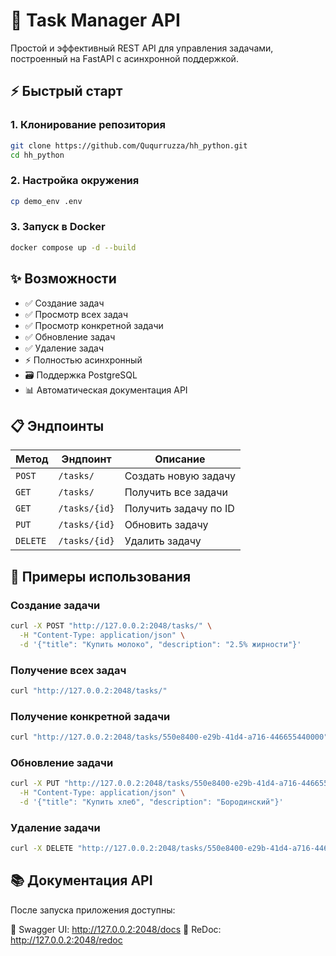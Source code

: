 # 🚀 Task Manager API

Простой и эффективный REST API для управления задачами, построенный на FastAPI с асинхронной поддержкой.

## ⚡ Быстрый старт

### 1. Клонирование репозитория
```bash
git clone https://github.com/Ququrruzza/hh_python.git
cd hh_python
```

### 2. Настройка окружения
```bash
cp demo_env .env
```

### 3. Запуск в Docker
```bash
docker compose up -d --build
```

## ✨ Возможности

- ✅ Создание задач
- ✅ Просмотр всех задач
- ✅ Просмотр конкретной задачи
- ✅ Обновление задач
- ✅ Удаление задач
- ⚡ Полностью асинхронный
- 🗃️ Поддержка PostgreSQL
- 📊 Автоматическая документация API

## 📋 Эндпоинты

| Метод | Эндпоинт | Описание |
|-------|----------|----------|
| `POST` | `/tasks/` | Создать новую задачу |
| `GET` | `/tasks/` | Получить все задачи |
| `GET` | `/tasks/{id}` | Получить задачу по ID |
| `PUT` | `/tasks/{id}` | Обновить задачу |
| `DELETE` | `/tasks/{id}` | Удалить задачу |

## 🎯 Примеры использования

### Создание задачи
```bash
curl -X POST "http://127.0.0.2:2048/tasks/" \
  -H "Content-Type: application/json" \
  -d '{"title": "Купить молоко", "description": "2.5% жирности"}'
```

### Получение всех задач
```bash
curl "http://127.0.0.2:2048/tasks/"
```

### Получение конкретной задачи
```bash
curl "http://127.0.0.2:2048/tasks/550e8400-e29b-41d4-a716-446655440000"
```

### Обновление задачи
```bash
curl -X PUT "http://127.0.0.2:2048/tasks/550e8400-e29b-41d4-a716-446655440000" \
  -H "Content-Type: application/json" \
  -d '{"title": "Купить хлеб", "description": "Бородинский"}'
```

### Удаление задачи
```bash
curl -X DELETE "http://127.0.0.2:2048/tasks/550e8400-e29b-41d4-a716-446655440000"
```

## 📚 Документация API
После запуска приложения доступны:

📖 Swagger UI: http://127.0.0.2:2048/docs
📖 ReDoc: http://127.0.0.2:2048/redoc